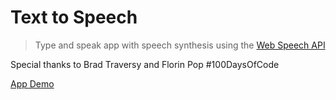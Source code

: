 # Text to Speech

> Type and speak app with speech synthesis using the [Web Speech API](https://developer.mozilla.org/en-US/docs/Web/API/Web_Speech_API)


Special thanks to Brad Traversy and Florin Pop #100DaysOfCode

[App Demo]()
